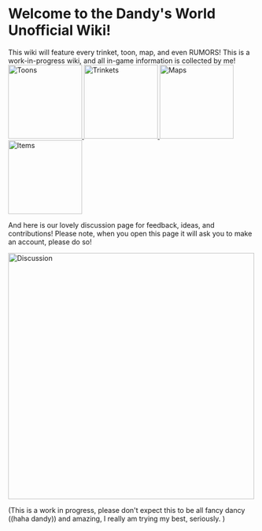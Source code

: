 # Welcome to the Dandy's World Unofficial Wiki!


This wiki will feature every trinket, toon, map, and even RUMORS! This is a work-in-progress wiki, and all in-game information is collected by me!
<br>
<a href="toons.md">
    <img src="https://files.catbox.moe/une3oi.gif" alt="Toons" width="150">
</a>
<a href="trinkets.md">
    <img src="https://files.catbox.moe/3dn5nx.gif" alt="Trinkets" width="150">
</a>
<a href="maps.md">
    <img src="https://files.catbox.moe/mn35nl.gif" alt="Maps" width="150">
</a>
<a href="items.md">
    <img src="https://files.catbox.moe/9e46z6.gif" alt="Items" width="150">
</a>

And here is our lovely discussion page for feedback, ideas, and contributions!  Please note, when you open this page it will ask you to make an account, please do so!

<a href="discussion.md">
    <img src="https://files.catbox.moe/bzswhd.gif" alt="Discussion" width="500">
</a>

(This is a work in progress, please don't expect this to be all fancy dancy ((haha dandy)) and amazing, I really am trying my best, seriously. )

